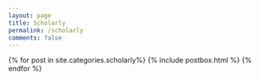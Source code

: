 ```yaml
---
layout: page
title: Scholarly
permalink: /scholarly
comments: false
---
```

<div class="row listrecent"> 
{% for post in site.categories.scholarly%} {% include postbox.html %} {% endfor %}
